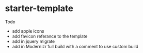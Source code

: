 starter-template
=============

Todo
* add apple icons
* add favicon referance to the template
* add in jquery migrate
* add in Modernizr full build with a comment to use custom build